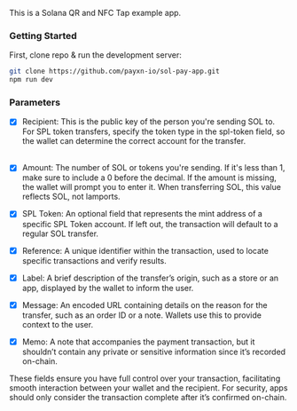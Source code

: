 This is a Solana QR and NFC Tap example app.

### Getting Started

First, clone repo & run the development server:

```bash
git clone https://github.com/payxn-io/sol-pay-app.git
npm run dev
```

### Parameters
- [x] Recipient: This is the public key of the person you're sending SOL to. For SPL token transfers, specify the token type in the spl-token field, so the wallet can determine the correct account for the transfer.<br><br>

- [x] Amount: The number of SOL or tokens you're sending. If it's less than 1, make sure to include a 0 before the decimal. If the amount is missing, the wallet will prompt you to enter it. When transferring SOL, this value reflects SOL, not lamports.

- [x] SPL Token: An optional field that represents the mint address of a specific SPL Token account. If left out, the transaction will default to a regular SOL transfer.

- [x] Reference: A unique identifier within the transaction, used to locate specific transactions and verify results.

- [x] Label: A brief description of the transfer’s origin, such as a store or an app, displayed by the wallet to inform the user.

- [x] Message: An encoded URL containing details on the reason for the transfer, such as an order ID or a note. Wallets use this to provide context to the user.

- [x] Memo: A note that accompanies the payment transaction, but it shouldn’t contain any private or sensitive information since it’s recorded on-chain.

These fields ensure you have full control over your transaction, facilitating smooth interaction between your wallet and the recipient. For security, apps should only consider the transaction complete after it’s confirmed on-chain.
